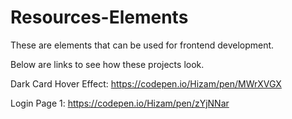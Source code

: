 # Resources-Elements

These are elements that can be used for frontend development. 

Below are links to see how these projects look.

Dark Card Hover Effect:  https://codepen.io/Hizam/pen/MWrXVGX

Login Page 1: https://codepen.io/Hizam/pen/zYjNNar
